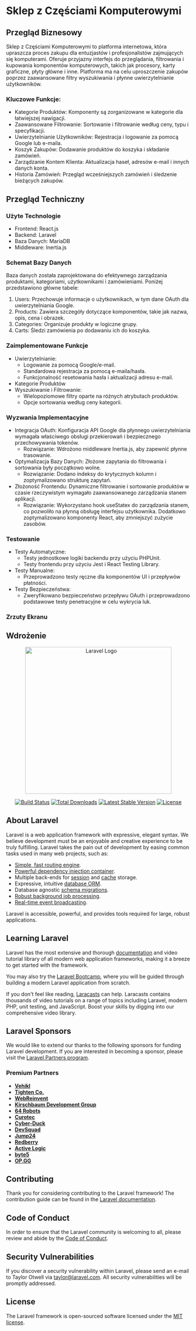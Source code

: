 # Sklep z Częściami Komputerowymi

## Przegląd Biznesowy
Sklep z Częściami Komputerowymi to platforma internetowa, która upraszcza proces zakupu dla entuzjastów i profesjonalistów zajmujących się komputerami. Oferuje przyjazny interfejs do przeglądania, filtrowania i kupowania komponentów komputerowych, takich jak procesory, karty graficzne, płyty główne i inne. Platforma ma na celu uproszczenie zakupów poprzez zaawansowane filtry wyszukiwania i płynne uwierzytelnianie użytkowników.

### Kluczowe Funkcje:
- Kategorie Produktów: Komponenty są zorganizowane w kategorie dla łatwiejszej nawigacji.
- Zaawansowane Filtrowanie: Sortowanie i filtrowanie według ceny, typu i specyfikacji.
- Uwierzytelnianie Użytkowników: Rejestracja i logowanie za pomocą Google lub e-maila.
- Koszyk Zakupów: Dodawanie produktów do koszyka i składanie zamówień.
- Zarządzanie Kontem Klienta: Aktualizacja haseł, adresów e-mail i innych danych konta.
- Historia Zamówień: Przegląd wcześniejszych zamówień i śledzenie bieżących zakupów.

## Przegląd Techniczny

### Użyte Technologie
- Frontend: React.js
- Backend: Laravel
- Baza Danych: MariaDB
- Middleware: Inertia.js

### Schemat Bazy Danych
Baza danych została zaprojektowana do efektywnego zarządzania produktami, kategoriami, użytkownikami i zamówieniami. Poniżej przedstawiono główne tabele:

1. Users: Przechowuje informacje o użytkownikach, w tym dane OAuth dla uwierzytelniania Google.
2. Products: Zawiera szczegóły dotyczące komponentów, takie jak nazwa, opis, cena i obrazek.
3. Categories: Organizuje produkty w logiczne grupy.
4. Carts: Śledzi zamówienia po dodawaniu ich do koszyka.

### Zaimplementowane Funkcje
- Uwierzytelnianie:
  - Logowanie za pomocą Google/e-mail.
  - Standardowa rejestracja za pomocą e-maila/hasła.
  - Funkcjonalność resetowania hasła i aktualizacji adresu e-mail.
- Kategorie Produktów
- Wyszukiwanie i Filtrowanie:
  - Wielopoziomowe filtry oparte na różnych atrybutach produktów.
  - Opcje sortowania według ceny kategorii.

### Wyzwania Implementacyjne
- Integracja OAuth: Konfiguracja API Google dla płynnego uwierzytelniania wymagała właściwego obsługi przekierowań i bezpiecznego przechowywania tokenów.
  - Rozwiązanie: Wdrożono middleware Inertia.js, aby zapewnić płynne trasowanie.
- Optymalizacja Bazy Danych: Złożone zapytania do filtrowania i sortowania były początkowo wolne.
  - Rozwiązanie: Dodano indeksy do krytycznych kolumn i zoptymalizowano strukturę zapytań.
- Złożoność Frontendu: Dynamiczne filtrowanie i sortowanie produktów w czasie rzeczywistym wymagało zaawansowanego zarządzania stanem aplikacji.
  - Rozwiązanie: Wykorzystano hook useStatex do zarządzania stanem, co pozwoliło na płynną obsługę interfejsu użytkownika. Dodatkowo zoptymalizowano komponenty React, aby zmniejszyć zużycie zasobów.

### Testowanie
- Testy Automatyczne:
  - Testy jednostkowe logiki backendu przy użyciu PHPUnit.
  - Testy frontendu przy użyciu Jest i React Testing Library.
- Testy Manualne:
  - Przeprowadzono testy ręczne dla komponentów UI i przepływów płatności.
- Testy Bezpieczeństwa:
  - Zweryfikowano bezpieczeństwo przepływu OAuth i przeprowadzono podstawowe testy penetracyjne w celu wykrycia luk.

### Zrzuty Ekranu

## Wdrożenie







<p align="center"><a href="https://laravel.com" target="_blank"><img src="https://raw.githubusercontent.com/laravel/art/master/logo-lockup/5%20SVG/2%20CMYK/1%20Full%20Color/laravel-logolockup-cmyk-red.svg" width="400" alt="Laravel Logo"></a></p>

<p align="center">
<a href="https://github.com/laravel/framework/actions"><img src="https://github.com/laravel/framework/workflows/tests/badge.svg" alt="Build Status"></a>
<a href="https://packagist.org/packages/laravel/framework"><img src="https://img.shields.io/packagist/dt/laravel/framework" alt="Total Downloads"></a>
<a href="https://packagist.org/packages/laravel/framework"><img src="https://img.shields.io/packagist/v/laravel/framework" alt="Latest Stable Version"></a>
<a href="https://packagist.org/packages/laravel/framework"><img src="https://img.shields.io/packagist/l/laravel/framework" alt="License"></a>
</p>

## About Laravel

Laravel is a web application framework with expressive, elegant syntax. We believe development must be an enjoyable and creative experience to be truly fulfilling. Laravel takes the pain out of development by easing common tasks used in many web projects, such as:

- [Simple, fast routing engine](https://laravel.com/docs/routing).
- [Powerful dependency injection container](https://laravel.com/docs/container).
- Multiple back-ends for [session](https://laravel.com/docs/session) and [cache](https://laravel.com/docs/cache) storage.
- Expressive, intuitive [database ORM](https://laravel.com/docs/eloquent).
- Database agnostic [schema migrations](https://laravel.com/docs/migrations).
- [Robust background job processing](https://laravel.com/docs/queues).
- [Real-time event broadcasting](https://laravel.com/docs/broadcasting).

Laravel is accessible, powerful, and provides tools required for large, robust applications.

## Learning Laravel

Laravel has the most extensive and thorough [documentation](https://laravel.com/docs) and video tutorial library of all modern web application frameworks, making it a breeze to get started with the framework.

You may also try the [Laravel Bootcamp](https://bootcamp.laravel.com), where you will be guided through building a modern Laravel application from scratch.

If you don't feel like reading, [Laracasts](https://laracasts.com) can help. Laracasts contains thousands of video tutorials on a range of topics including Laravel, modern PHP, unit testing, and JavaScript. Boost your skills by digging into our comprehensive video library.

## Laravel Sponsors

We would like to extend our thanks to the following sponsors for funding Laravel development. If you are interested in becoming a sponsor, please visit the [Laravel Partners program](https://partners.laravel.com).

### Premium Partners

- **[Vehikl](https://vehikl.com/)**
- **[Tighten Co.](https://tighten.co)**
- **[WebReinvent](https://webreinvent.com/)**
- **[Kirschbaum Development Group](https://kirschbaumdevelopment.com)**
- **[64 Robots](https://64robots.com)**
- **[Curotec](https://www.curotec.com/services/technologies/laravel/)**
- **[Cyber-Duck](https://cyber-duck.co.uk)**
- **[DevSquad](https://devsquad.com/hire-laravel-developers)**
- **[Jump24](https://jump24.co.uk)**
- **[Redberry](https://redberry.international/laravel/)**
- **[Active Logic](https://activelogic.com)**
- **[byte5](https://byte5.de)**
- **[OP.GG](https://op.gg)**

## Contributing

Thank you for considering contributing to the Laravel framework! The contribution guide can be found in the [Laravel documentation](https://laravel.com/docs/contributions).

## Code of Conduct

In order to ensure that the Laravel community is welcoming to all, please review and abide by the [Code of Conduct](https://laravel.com/docs/contributions#code-of-conduct).

## Security Vulnerabilities

If you discover a security vulnerability within Laravel, please send an e-mail to Taylor Otwell via [taylor@laravel.com](mailto:taylor@laravel.com). All security vulnerabilities will be promptly addressed.

## License

The Laravel framework is open-sourced software licensed under the [MIT license](https://opensource.org/licenses/MIT).
